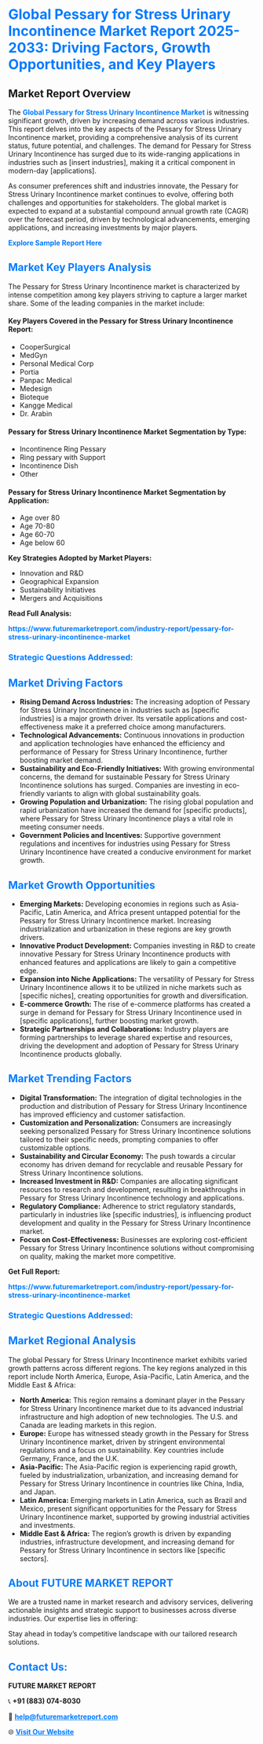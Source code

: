 <h1 style="color: #007BFF;">Global Pessary for Stress Urinary Incontinence Market Report 2025-2033: Driving Factors, Growth Opportunities, and Key Players</h1>

<section id="overview">
<h2>Market Report Overview</h2>
<p>The <a href="https://www.futuremarketreport.com/industry-report/pessary-for-stress-urinary-incontinence-market" style="color: #007BFF; text-decoration: none;"><strong>Global Pessary for Stress Urinary Incontinence Market</strong></a> is witnessing significant growth, driven by increasing demand across various industries. This report delves into the key aspects of the Pessary for Stress Urinary Incontinence market, providing a comprehensive analysis of its current status, future potential, and challenges. The demand for Pessary for Stress Urinary Incontinence has surged due to its wide-ranging applications in industries such as [insert industries], making it a critical component in modern-day [applications].</p>
<p>As consumer preferences shift and industries innovate, the Pessary for Stress Urinary Incontinence market continues to evolve, offering both challenges and opportunities for stakeholders. The global market is expected to expand at a substantial compound annual growth rate (CAGR) over the forecast period, driven by technological advancements, emerging applications, and increasing investments by major players.</p>
</section>

<section id="overview">
<p><a href="https://www.futuremarketreport.com/request-sample/reportId=41522" style="color: #007BFF; text-decoration: none;"><strong>Explore Sample Report Here</strong></a></p>
</section>

<section id="key-players">
<h2 style="color: #007BFF;">Market Key Players Analysis</h2>
<p>The Pessary for Stress Urinary Incontinence market is characterized by intense competition among key players striving to capture a larger market share. Some of the leading companies in the market include:</p>
<h4>Key Players Covered in the Pessary for Stress Urinary Incontinence Report:</h4>
<ul><li>CooperSurgical</li><li>MedGyn</li><li>Personal Medical Corp</li><li>Portia</li><li>Panpac Medical</li><li>Medesign</li><li>Bioteque</li><li>Kangge Medical</li><li>Dr. Arabin</li></ul>
<h4>Pessary for Stress Urinary Incontinence Market Segmentation by Type:</h4>
<ul><li>Incontinence Ring Pessary</li><li>Ring pessary with Support</li><li>Incontinence Dish</li><li>Other</li></ul>

<h4>Pessary for Stress Urinary Incontinence Market Segmentation by Application:</h4>
<ul><li>Age over 80</li><li>Age 70-80</li><li>Age 60-70</li><li>Age below 60</li></ul>
<p><strong>Key Strategies Adopted by Market Players:</strong></p>
<ul>
<li>Innovation and R&D</li>
<li>Geographical Expansion</li>
<li>Sustainability Initiatives</li>
<li>Mergers and Acquisitions</li>
</ul>
</section>

<section>
<p><strong>Read Full Analysis: </strong></p><a href="https://www.futuremarketreport.com/industry-report/pessary-for-stress-urinary-incontinence-market" style="color: #007BFF; text-decoration: none;"><strong>https://www.futuremarketreport.com/industry-report/pessary-for-stress-urinary-incontinence-market</strong></a>
<h3 style="color: #007BFF;">Strategic Questions Addressed:</h3>
</section>

<section id="driving-factors">
<h2 style="color: #007BFF;">Market Driving Factors</h2>
<ul>
<li><strong>Rising Demand Across Industries:</strong> The increasing adoption of Pessary for Stress Urinary Incontinence in industries such as [specific industries] is a major growth driver. Its versatile applications and cost-effectiveness make it a preferred choice among manufacturers.</li>
<li><strong>Technological Advancements:</strong> Continuous innovations in production and application technologies have enhanced the efficiency and performance of Pessary for Stress Urinary Incontinence, further boosting market demand.</li>
<li><strong>Sustainability and Eco-Friendly Initiatives:</strong> With growing environmental concerns, the demand for sustainable Pessary for Stress Urinary Incontinence solutions has surged. Companies are investing in eco-friendly variants to align with global sustainability goals.</li>
<li><strong>Growing Population and Urbanization:</strong> The rising global population and rapid urbanization have increased the demand for [specific products], where Pessary for Stress Urinary Incontinence plays a vital role in meeting consumer needs.</li>
<li><strong>Government Policies and Incentives:</strong> Supportive government regulations and incentives for industries using Pessary for Stress Urinary Incontinence have created a conducive environment for market growth.</li>
</ul>
</section>

<section id="growth-opportunities">
<h2 style="color: #007BFF;">Market Growth Opportunities</h2>
<ul>
<li><strong>Emerging Markets:</strong> Developing economies in regions such as Asia-Pacific, Latin America, and Africa present untapped potential for the Pessary for Stress Urinary Incontinence market. Increasing industrialization and urbanization in these regions are key growth drivers.</li>
<li><strong>Innovative Product Development:</strong> Companies investing in R&D to create innovative Pessary for Stress Urinary Incontinence products with enhanced features and applications are likely to gain a competitive edge.</li>
<li><strong>Expansion into Niche Applications:</strong> The versatility of Pessary for Stress Urinary Incontinence allows it to be utilized in niche markets such as [specific niches], creating opportunities for growth and diversification.</li>
<li><strong>E-commerce Growth:</strong> The rise of e-commerce platforms has created a surge in demand for Pessary for Stress Urinary Incontinence used in [specific applications], further boosting market growth.</li>
<li><strong>Strategic Partnerships and Collaborations:</strong> Industry players are forming partnerships to leverage shared expertise and resources, driving the development and adoption of Pessary for Stress Urinary Incontinence products globally.</li>
</ul>
</section>

<section id="trending-factors">
<h2 style="color: #007BFF;">Market Trending Factors</h2>
<ul>
<li><strong>Digital Transformation:</strong> The integration of digital technologies in the production and distribution of Pessary for Stress Urinary Incontinence has improved efficiency and customer satisfaction.</li>
<li><strong>Customization and Personalization:</strong> Consumers are increasingly seeking personalized Pessary for Stress Urinary Incontinence solutions tailored to their specific needs, prompting companies to offer customizable options.</li>
<li><strong>Sustainability and Circular Economy:</strong> The push towards a circular economy has driven demand for recyclable and reusable Pessary for Stress Urinary Incontinence solutions.</li>
<li><strong>Increased Investment in R&D:</strong> Companies are allocating significant resources to research and development, resulting in breakthroughs in Pessary for Stress Urinary Incontinence technology and applications.</li>
<li><strong>Regulatory Compliance:</strong> Adherence to strict regulatory standards, particularly in industries like [specific industries], is influencing product development and quality in the Pessary for Stress Urinary Incontinence market.</li>
<li><strong>Focus on Cost-Effectiveness:</strong> Businesses are exploring cost-efficient Pessary for Stress Urinary Incontinence solutions without compromising on quality, making the market more competitive.</li>
</ul>
</section>

<section>
<p><strong>Get Full Report: </strong></p><a href="https://www.futuremarketreport.com/industry-report/pessary-for-stress-urinary-incontinence-market" style="color: #007BFF; text-decoration: none;"><strong>https://www.futuremarketreport.com/industry-report/pessary-for-stress-urinary-incontinence-market</strong></a>
<h3 style="color: #007BFF;">Strategic Questions Addressed:</h3>
</section>


<section id="regional-analysis">
<h2 style="color: #007BFF;">Market Regional Analysis</h2>
<p>The global Pessary for Stress Urinary Incontinence market exhibits varied growth patterns across different regions. The key regions analyzed in this report include North America, Europe, Asia-Pacific, Latin America, and the Middle East & Africa:</p>
<ul>
<li><strong>North America:</strong> This region remains a dominant player in the Pessary for Stress Urinary Incontinence market due to its advanced industrial infrastructure and high adoption of new technologies. The U.S. and Canada are leading markets in this region.</li>
<li><strong>Europe:</strong> Europe has witnessed steady growth in the Pessary for Stress Urinary Incontinence market, driven by stringent environmental regulations and a focus on sustainability. Key countries include Germany, France, and the U.K.</li>
<li><strong>Asia-Pacific:</strong> The Asia-Pacific region is experiencing rapid growth, fueled by industrialization, urbanization, and increasing demand for Pessary for Stress Urinary Incontinence in countries like China, India, and Japan.</li>
<li><strong>Latin America:</strong> Emerging markets in Latin America, such as Brazil and Mexico, present significant opportunities for the Pessary for Stress Urinary Incontinence market, supported by growing industrial activities and investments.</li>
<li><strong>Middle East & Africa:</strong> The region’s growth is driven by expanding industries, infrastructure development, and increasing demand for Pessary for Stress Urinary Incontinence in sectors like [specific sectors].</li>
</ul>
</section>

<footer>
<h2 style="color: #007BFF;">About FUTURE MARKET REPORT</h2>
<p>We are a trusted name in market research and advisory services, delivering actionable insights and strategic support to businesses across diverse industries. Our expertise lies in offering:</p>

<p>Stay ahead in today’s competitive landscape with our tailored research solutions.</p>

<h2 style="color: #007BFF;">Contact Us:</h2>
<p><strong>FUTURE MARKET REPORT</strong></p>
<p>📞 <strong>+91 (883) 074-8030</strong></p>
<p>📧 <strong><a href="mailto:help@futuremarketreport.com" style="color: #007BFF;">help@futuremarketreport.com</a></strong></p>
<p>🌐 <strong><a href="https://www.futuremarketreport.com/" style="color: #007BFF;">Visit Our Website</a></strong></p>
</footer>